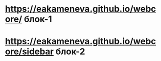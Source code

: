 # https://eakameneva.github.io/webcore/  блок-1
# https://eakameneva.github.io/webcore/sidebar  блок-2
 
